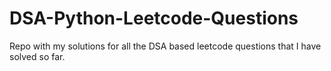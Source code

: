 # DSA-Python-Leetcode-Questions
Repo with my solutions for all the DSA based leetcode questions that I have solved so far.
